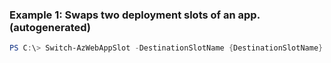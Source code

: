 ### Example 1: Swaps two deployment slots of an app. (autogenerated)
```powershell
PS C:\> Switch-AzWebAppSlot -DestinationSlotName {DestinationSlotName} -Name {Name} -ResourceGroupName MyResourceGroup -SourceSlotName {SourceSlotName}

```


